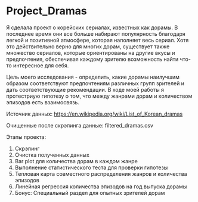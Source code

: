 # Project_Dramas
Я сделала проект о корейских сериалах, известных как дорамы. В последнее время они все больше набирают популярность благодаря легкой и позитивной атмосфере, которая наполняет весь сериал. Хотя это действительно верно для многих дорам, существует также множество сериалов, которые ориентированы на другие вкусы и предпочтения, обеспечивая каждому зрителю возможность найти что-то интересное для себя.

Цель моего исследования - определить, какие дорамы наилучшим образом соответствуют предпочтениям различных групп зрителей и дать соответствующие рекомендации. В ходе моей работы я протестриую гипотезу о том, что между жанрами дорам и количеством эпизодов есть взаимосвязь.

Источник данных: https://en.wikipedia.org/wiki/List_of_Korean_dramas

Очищенные после скрэпинга данные: filtered_dramas.csv

Этапы проекта:
1. Скрэпинг
2. Очистка полученных данных
3. Bar plot для количества дорам в каждом жанре
4. Выполнение статистического теста для проверки гипотезы
5. Тепловая карта совместного распределения жанров и количества эпизодов
6. Линейная регрессия количества эпизодов на год выпуска дорамы
7. Бонус: Специальный раздел для опытных зрителей дорам



